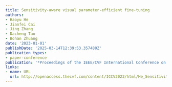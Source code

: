```yaml
---
title: Sensitivity-aware visual parameter-efficient fine-tuning
authors:
- Haoyu He
- Jianfei Cai
- Jing Zhang
- Dacheng Tao
- Bohan Zhuang
date: '2023-01-01'
publishDate: '2025-03-14T12:39:53.357480Z'
publication_types:
- paper-conference
publication: '*Proceedings of the IEEE/CVF International Conference on Computer Vision*'
links:
- name: URL
  url: http://openaccess.thecvf.com/content/ICCV2023/html/He_Sensitivity-Aware_Visual_Parameter-Efficient_Fine-Tuning_ICCV_2023_paper.html
---
```

